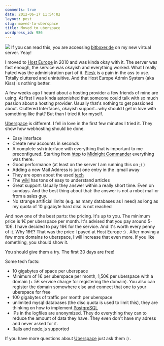 ```yaml
---
comments: true
date: 2012-06-17 11:54:02
layout: post
slug: moved-to-uberspace
title: Moved to uberspace
wordpress_id: 986
---
```


[![](http://bitboxer.de/wp-content/uploads/badge-white-4a3238e3a24624002ded531957438640fcbe8f7d.png)](https://uberspace.de) If you can read this, you are accessing [bitboxer.de](http://bitboxer.de) on my new virtual server. Yeay!

I moved to [Host Europe](http://www.hosteurope.de) in 2010 and was kinda okay with it. The server was fast enough, the service was okayish and everything worked. What I really hated was the administration part of it. [Plesk](http://www.parallels.com/products/plesk/) is a pain in the ass to use. Totally cluttered and unintuitive. And the Host Europe Admin System (aka Kiss) is nothing better.

A few weeks ago I heard about a hosting provider a few friends of mine are using. At first I was kinda astonished that someone could talk with so much passion about a hosting provider. Usually that's nothing to get passioned about. Cluttered Interfaces, okayish support...why should I get in love with something like that? But than I tried it for myself.

[Uberspace](https://uberspace.de) is different. I fell in love in the first few minutes I tried it. They show how webhosting should be done. 

* Easy interface
* Create new accounts in seconds
* A complete ssh interface with everything that is important to me preconfigured. Starting from [htop](http://htop.sourceforge.net/) to [Midnight Commander](http://www.gnu.org/software/mc/) everything was there.
* Good performance (at least on the server I am running this on ;) )
* Adding a new Mail Address is just one entry in the .qmail away
* They are open about the used [tech](http://uberspace.de/tech)
* The [wiki](http://uberspace.de/dokuwiki/) has tons of easy to understand articles
* Great support. Usually they answer within a really short time. Even on sundays. And the best thing about that: the answer is not a robot mail or from a sales guy.
* No strange artificial limits (e.g. as many databases as I need) as long as my quota of 10 gigabyte hard disc is not reached

And now one of the best parts: the pricing. It's up to you. The minimum price is 1€ per uberspace per month. It's advised that you pay around 5-10€. I have decided to pay 16€ for the service. And it's worth every penny of it. Why 16€? That was the price I payed at Host Europe :) . After moving a few more domains to uberspace, I will increase that even more. If you like something, you should show it.

You should give them a try. The first 30 days are free!

Some tech facts:

* 10 gigabytes of space per uberspace
* Minimum of 1€ per uberspace per month, 1,50€ per uberspace with a domain (+ 5€ service charge for registering the domain). You also can register the domain somewhere else and connect that one to your uberspace for free
* 100 gigabytes of traffic per month per uberspace
* unlimited mysql databases (the disc quota is used to limit this), they are thinking on how to implement [PostgreSQL](http://uberspace.de/dokuwiki/brainstorming#postgresql)
* IPs in the logfiles are anonymized. They do everything they can to reduce the amount of data they have. They even don't have my adress and never asked for it.
* [Rails](http://uberspace.de/dokuwiki/cool:rails) and [node.js](http://uberspace.de/dokuwiki/development:nodejs) supported

If you have more questions about [Uberspace](https://uberspace.de) just ask them :) .
